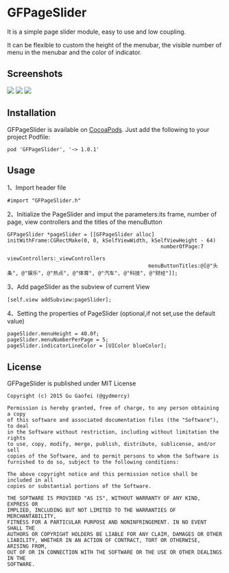 # GFPageSlider

It is a simple page slider module, easy to use and low coupling.    

It can be flexible to custom the height of the menubar, the visible number of menu in the menubar and the color of indicator.

## Screenshots
![](http://7xjlak.com1.z0.glb.clouddn.com/pageslider1.png)
![](http://7xjlak.com1.z0.glb.clouddn.com/pageslider2.png)
![](http://7xjlak.com1.z0.glb.clouddn.com/pageslider3.png)



## Installation

GFPageSlider is available on [CocoaPods](https://cocoapods.org/). Just add the following to your project Podfile:

	pod 'GFPageSlider', '~> 1.0.1'


## Usage

1、Import header file

	#import "GFPageSlider.h"
	
2、Initialize the PageSlider and imput the parameters:its frame, number of page, view controllers and the titles of the menuButton

	GFPageSlider *pageSlider = [[GFPageSlider alloc] initWithFrame:CGRectMake(0, 0, kSelfViewWidth, kSelfViewHeight - 64)
                                                      numberOfPage:7
                                                   viewControllers:_viewControllers
                                                  menuButtonTitles:@[@"头条", @"娱乐", @"热点", @"体育", @"汽车", @"科技", @"财经"]];

3、Add pageSlider as the subview of current View

	[self.view addSubview:pageSlider];

4、Setting the properties of PageSlider (optional,if not set,use the default value)

	pageSlider.menuHeight = 40.0f;
    pageSlider.menuNumberPerPage = 5;
	pageSlider.indicatorLineColor = [UIColor blueColor];
    

## License

GFPageSlider is published under MIT License

	Copyright (c) 2015 Gu Gaofei (@gydmercy)

	Permission is hereby granted, free of charge, to any person obtaining a copy
	of this software and associated documentation files (the "Software"), to deal
	in the Software without restriction, including without limitation the rights
	to use, copy, modify, merge, publish, distribute, sublicense, and/or sell
	copies of the Software, and to permit persons to whom the Software is
	furnished to do so, subject to the following conditions:

	The above copyright notice and this permission notice shall be included in all
	copies or substantial portions of the Software.

	THE SOFTWARE IS PROVIDED "AS IS", WITHOUT WARRANTY OF ANY KIND, EXPRESS OR
	IMPLIED, INCLUDING BUT NOT LIMITED TO THE WARRANTIES OF MERCHANTABILITY,
	FITNESS FOR A PARTICULAR PURPOSE AND NONINFRINGEMENT. IN NO EVENT SHALL THE
	AUTHORS OR COPYRIGHT HOLDERS BE LIABLE FOR ANY CLAIM, DAMAGES OR OTHER
	LIABILITY, WHETHER IN AN ACTION OF CONTRACT, TORT OR OTHERWISE, ARISING FROM,
	OUT OF OR IN CONNECTION WITH THE SOFTWARE OR THE USE OR OTHER DEALINGS IN THE
	SOFTWARE.